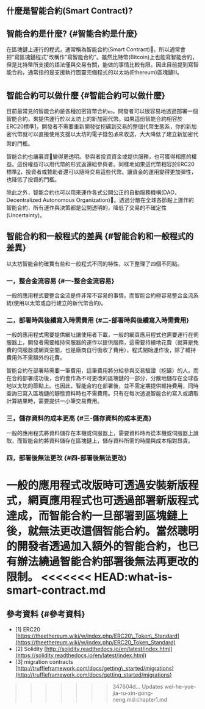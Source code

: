 ## 什麼是智能合約\(Smart Contract\)?

## 智能合約是什麼? {#智能合約是什麼}

在區塊鏈上運行的程式，通常稱為智能合約\(Smart Contract\)📒。所以通常會把"寫區塊鏈程式"改稱作"寫智能合約"。雖然比特幣\(Bitcoin\)上也能寫智能合約，但是比特幣所支援的語法僅與交易有關，能做的事情比較有限。因此目前提到寫智能合約，通常指的是支援執行圖靈完備程式的以太坊\(Ethereum\)區塊鏈⛓。

## 智能合約可以做什麼 {#智能合約可以做什麼}

目前最常見的智能合約是各種加密貨幣合約💷，開發者可以很容易地透過部署一個智能合約，來提供運行於以太坊上的新加密代幣。如果這份智能合約相容於ERC20標準[1](https://blog.gasolin.idv.tw/2017/09/02/what-is-smart-contract/#fn:1)，開發者不需要重新開發從挖礦到交易的整個代幣生態系，你的新加密代幣就可以直接使用支援以太坊的電子錢包💰來收送，大大降低了建立新加密代幣的門檻。

智能合約也讓募資💸變得更透明。參與者投資資金或提供服務，也可獲得相應的權益。這份權益可以用代幣的形式返還給參與者。同樣地如果這代幣相容於ERC20標準[2](https://blog.gasolin.idv.tw/2017/09/02/what-is-smart-contract/#fn:2)，投資者或贊助者還可以隨時交易這些代幣。讓資金的運用變得更加彈性，也降低了投資的門檻。

除此之外，智能合約也可以用來運作各式公開公正的自動服務機構\(DAO，Decentralized Autonomous Organization\)🏦。透過分散在全球各節點上運作的智能合約，所有運作與決策都是公開透明的，降低了交易的不確定性\(Uncertainty\)。

## 智能合約和一般程式的差異 {#智能合約和一般程式的差異}

以太坊智能合約確實有些和一般程式不同的特性，以下整理了四個不同點。

### 一，整合金流容易 {#一-整合金流容易}

一般的應用程式要整合金流是件非常不容易的事情。而智能合約極容易整合金流系統\(使用以太幣或自行建立的新代幣合約\)。

### 二，部署時與後續寫入時需費用 {#二-部署時與後續寫入時需費用}

一般的應用程式需要提供網址讓使用者下載，一般的網頁應用程式也需要運行在伺服器上，開發者需要維持伺服器的運作以提供服務，這需要持續地花費（就算是免費的伺服器或網頁空間，也是廠商自行吸收了費用），程式開始運作後，除了維持費用外不需額外的花費。

智能合約在部署時需要一筆費用，這筆費用將分給參與交易驗證（挖礦）的人。而在合約部署成功後，合約會作為不可更改的區塊鏈的一部分，分散地儲存在全球各地以太坊的節點上。也因此，智能合約在部署後，並不需定期提供維持費用，同時查詢已寫入區塊鏈的靜態資料時也不需費用。只有在每次透過智能合約寫入或讀取計算結果時，需要提供一小筆交易費用。

### 三，儲存資料的成本更高 {#三-儲存資料的成本更高}

一般的應用程式將資料儲存在本機或伺服器上，需要資料時再從本機或伺服器上讀取，而智能合約將資料儲存在區塊鏈上，儲存資料所需的時間與成本相對昂貴。

### 四，部署後無法更改 {#四-部署後無法更改}

一般的應用程式改版時可透過安裝新版程式，網頁應用程式也可透過部署新版程式達成，而智能合約一旦部署到區塊鏈上後，就無法更改這個智能合約。當然聰明的開發者透過加入額外的智能合約，也已有辦法繞過智能合約部署後無法再更改的限制。
<<<<<<< HEAD:what-is-smart-contract.md
=======

## 參考資料 {#參考資料}

* \[1\] ERC20 
  [https://theethereum.wiki/w/index.php/ERC20\_Token\_Standard](https://theethereum.wiki/w/index.php/ERC20_Token_Standard)
* \[2\] Solidity 
  [http://solidity.readthedocs.io/en/latest/index.html](https://solidity.readthedocs.io/en/latest/index.html)
* \[3\] migration contracts 
  [http://truffleframework.com/docs/getting\_started/migrations](http://truffleframework.com/docs/getting_started/migrations)



>>>>>>> 347604d... Updates wei-he-yue-jia-ru-xin-gong-neng.md:chapter1.md
